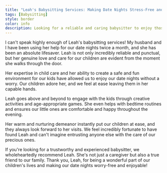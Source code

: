 ```yaml
---
title: "Leah's Babysitting Services: Making Date Nights Stress-Free and Fun!"
tags: [Babysitting]
style: border
color: info
description: Looking for a reliable and caring babysitter to enjoy those much-needed date nights with your spouse? Look no further than Leah's Babysitting Services!
---
```


I can't speak highly enough of Leah's babysitting services! My husband and I have been using her help for our date nights twice a month, and she has been an absolute lifesaver. Leah is not only incredibly reliable and punctual, but her genuine love and care for our children are evident from the moment she walks through the door.

Her expertise in child care and her ability to create a safe and fun environment for our kids have allowed us to enjoy our date nights without a worry. Our children adore her, and we feel at ease leaving them in her capable hands.

Leah goes above and beyond to engage with the kids through creative activities and age-appropriate games. She even helps with bedtime routines and ensures our little ones are comfortable and happy throughout the evening.

Her warm and nurturing demeanor instantly put our children at ease, and they always look forward to her visits. We feel incredibly fortunate to have found Leah and can't imagine entrusting anyone else with the care of our precious ones.

If you're looking for a trustworthy and experienced babysitter, we wholeheartedly recommend Leah. She's not just a caregiver but also a true friend to our family. Thank you, Leah, for being a wonderful part of our children's lives and making our date nights worry-free and enjoyable!

